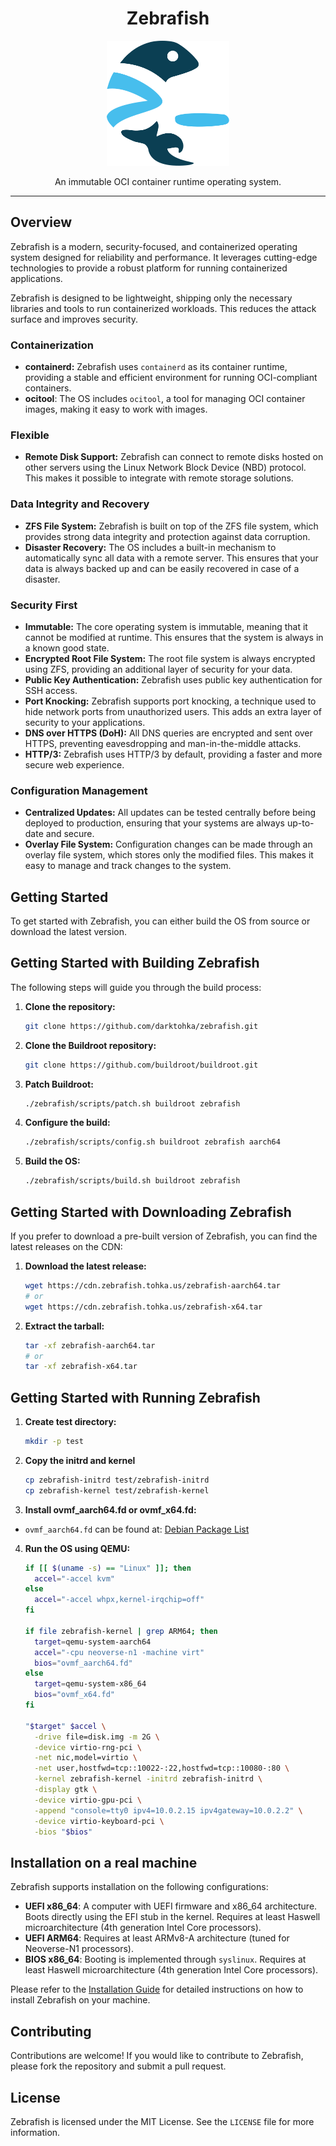 <h1 align=center>Zebrafish</h1>

<div align="center">
 <img src="./images/zebrafish.svg" alt="Zebrafish logo" height="200px" />
</div>
<p align="center">
  An immutable OCI container runtime operating system.
</p>

---

## Overview

Zebrafish is a modern, security-focused, and containerized operating system designed for reliability and performance. It leverages cutting-edge technologies to provide a robust platform for running containerized applications.

Zebrafish is designed to be lightweight, shipping only the necessary libraries and tools to run containerized workloads. This reduces the attack surface and improves security.

### Containerization

- **containerd:** Zebrafish uses `containerd` as its container runtime, providing a stable and efficient environment for running OCI-compliant containers.
- **ocitool**: The OS includes `ocitool`, a tool for managing OCI container images, making it easy to work with images.

### Flexible

- **Remote Disk Support:** Zebrafish can connect to remote disks hosted on other servers using the Linux Network Block Device (NBD) protocol. This makes it possible to integrate with remote storage solutions.

### Data Integrity and Recovery

- **ZFS File System:** Zebrafish is built on top of the ZFS file system, which provides strong data integrity and protection against data corruption.
- **Disaster Recovery:** The OS includes a built-in mechanism to automatically sync all data with a remote server. This ensures that your data is always backed up and can be easily recovered in case of a disaster.

### Security First

- **Immutable:** The core operating system is immutable, meaning that it cannot be modified at runtime. This ensures that the system is always in a known good state.
- **Encrypted Root File System:** The root file system is always encrypted using ZFS, providing an additional layer of security for your data.
- **Public Key Authentication:** Zebrafish uses public key authentication for SSH access.
- **Port Knocking:** Zebrafish supports port knocking, a technique used to hide network ports from unauthorized users. This adds an extra layer of security to your applications.
- **DNS over HTTPS (DoH):** All DNS queries are encrypted and sent over HTTPS, preventing eavesdropping and man-in-the-middle attacks.
- **HTTP/3:** Zebrafish uses HTTP/3 by default, providing a faster and more secure web experience.

### Configuration Management

- **Centralized Updates:** All updates can be tested centrally before being deployed to production, ensuring that your systems are always up-to-date and secure.
- **Overlay File System:** Configuration changes can be made through an overlay file system, which stores only the modified files. This makes it easy to manage and track changes to the system.

## Getting Started

To get started with Zebrafish, you can either build the OS from source or download the latest version.

## Getting Started with Building Zebrafish

The following steps will guide you through the build process:

1. **Clone the repository:**

   ```bash
   git clone https://github.com/darktohka/zebrafish.git
   ```

2. **Clone the Buildroot repository:**

   ```bash
   git clone https://github.com/buildroot/buildroot.git
   ```

3. **Patch Buildroot:**

   ```bash
   ./zebrafish/scripts/patch.sh buildroot zebrafish
   ```

4. **Configure the build:**

   ```bash
   ./zebrafish/scripts/config.sh buildroot zebrafish aarch64
   ```

5. **Build the OS:**
   ```bash
   ./zebrafish/scripts/build.sh buildroot zebrafish
   ```

## Getting Started with Downloading Zebrafish

If you prefer to download a pre-built version of Zebrafish, you can find the latest releases on the CDN:

1. **Download the latest release:**

   ```bash
   wget https://cdn.zebrafish.tohka.us/zebrafish-aarch64.tar
   # or
   wget https://cdn.zebrafish.tohka.us/zebrafish-x64.tar
   ```

2. **Extract the tarball:**
   ```bash
   tar -xf zebrafish-aarch64.tar
   # or
   tar -xf zebrafish-x64.tar
   ```

## Getting Started with Running Zebrafish

1. **Create test directory:**

   ```bash
   mkdir -p test
   ```

2. **Copy the initrd and kernel**

   ```bash
   cp zebrafish-initrd test/zebrafish-initrd
   cp zebrafish-kernel test/zebrafish-kernel
   ```

3. **Install ovmf_aarch64.fd or ovmf_x64.fd:**

- `ovmf_aarch64.fd` can be found at: [Debian Package List](https://packages.debian.org/sid/all/qemu-efi-aarch64/download)

4. **Run the OS using QEMU:**

   ```bash
   if [[ $(uname -s) == "Linux" ]]; then
     accel="-accel kvm"
   else
     accel="-accel whpx,kernel-irqchip=off"
   fi

   if file zebrafish-kernel | grep ARM64; then
     target=qemu-system-aarch64
     accel="-cpu neoverse-n1 -machine virt"
     bios="ovmf_aarch64.fd"
   else
     target=qemu-system-x86_64
     bios="ovmf_x64.fd"
   fi

   "$target" $accel \
     -drive file=disk.img -m 2G \
     -device virtio-rng-pci \
     -net nic,model=virtio \
     -net user,hostfwd=tcp::10022-:22,hostfwd=tcp::10080-:80 \
     -kernel zebrafish-kernel -initrd zebrafish-initrd \
     -display gtk \
     -device virtio-gpu-pci \
     -append "console=tty0 ipv4=10.0.2.15 ipv4gateway=10.0.2.2" \
     -device virtio-keyboard-pci \
     -bios "$bios"
   ```

## Installation on a real machine

Zebrafish supports installation on the following configurations:

- **UEFI x86_64**: A computer with UEFI firmware and x86_64 architecture. Boots directly using the EFI stub in the kernel. Requires at least Haswell microarchitecture (4th generation Intel Core processors).
- **UEFI ARM64**: Requires at least ARMv8-A architecture (tuned for Neoverse-N1 processors).
- **BIOS x86_64**: Booting is implemented through `syslinux`. Requires at least Haswell microarchitecture (4th generation Intel Core processors).

Please refer to the [Installation Guide](INSTALL.md) for detailed instructions on how to install Zebrafish on your machine.

## Contributing

Contributions are welcome! If you would like to contribute to Zebrafish, please fork the repository and submit a pull request.

## License

Zebrafish is licensed under the MIT License. See the `LICENSE` file for more information.

```

```
